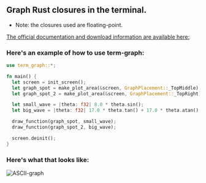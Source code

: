 ## Graph Rust closures in the terminal.
- Note: the closures used are floating-point.

[The official documentation and download information are available here:](https://crates.io/crates/term_graph)

### Here's an example of how to use term-graph:
```rust
use term_graph::*;

fn main() {
  let screen = init_screen();
  let graph_spot = make_plot_area(&screen, GraphPlacement::_TopMiddle);
  let graph_spot_2 = make_plot_area(&screen, GraphPlacement::_TopRight);

  let small_wave = |theta: f32| 8.0 * theta.sin();
  let big_wave = |theta: f32| 17.0 * theta.tan() + 17.0 * theta.atan();

  draw_function(graph_spot, small_wave);
  draw_function(graph_spot_2, big_wave);

  screen.deinit();
}
```
### Here's what that looks like:
![ASCII-graph](https://i.imgur.com/MjxyvPq.png)
